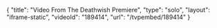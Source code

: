 {
    "title": "Video From The Deathwish Premiere",
    "type": "solo",
    "layout": "iframe-static",
    "videoId": "189414",
    "url": "\/tvpembed\/189414"
}